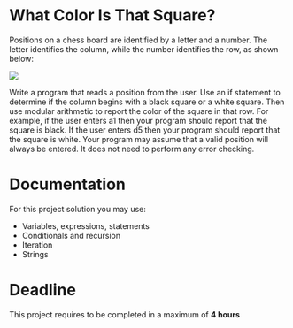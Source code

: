 # What Color Is That Square?

Positions on a chess board are identified by a letter and a number. 
The letter identifies the column, while the number identifies the row, as shown below:

<img src="https://upload.wikimedia.org/wikipedia/commons/5/5b/Chess-board-with-letters_nevit_111.svg" />

Write a program that reads a position from the user. 
Use an if statement to determine if the column begins with a black square or a white square. 
Then use modular arithmetic to report the color of the square in that row. 
For example, if the user enters a1 then your program should report that the square is black. 
If the user enters d5 then your program should report that the square is white. 
Your program may assume that a valid position will always be entered. 
It does not need to perform any error checking.

# Documentation

For this project solution you may use:

- Variables, expressions, statements
- Conditionals and recursion
- Iteration
- Strings

# Deadline

This project requires to be completed in a maximum of **4 hours**
